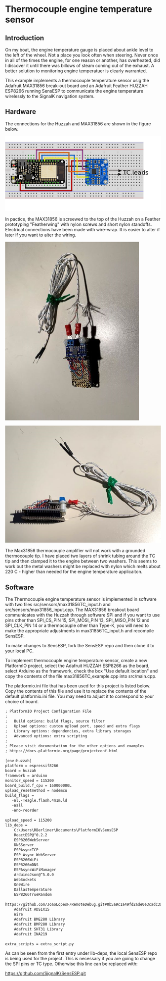 # Thermocouple engine temperature sensor

 ## Introduction
 
 On my boat, the engine temperature gauge is placed about ankle level to the left of the wheel. Not a place you look often when steering. Never once in all of the times the engine, for one reason or another, has overheated, did I discover it until there was billows of steam coming out of the exhaust. A better solution to monitoring engine temperatuer is clearly warranted. 

This example implements a thermocouple temperature sensor usig the Adafruit MAX31856 break-out board and an Adafruit Feather HUZZAH ESP8266 running SensESP to communicate the engine temperature wirelessly to the SignalK navigation system.

## Hardware

The connections for the Huzzah and MAX31856 are shown in the figure below.

![picture 1](images/5bf11e4a90297bd72138f2b4ee5dc361cb02e9d18363e4e0334a380023cc468a.png) 

In pactice, the MAX31856 is screewed to the top of the Huzzah on a Feather prototyping "Featherwing" with nylon screws and short nylon standoffs. Electrical connections have been made with wire-wrap. It is easier to alter if later if you want to alter the wiring.

![picture 5](images/a773526aa785ac92d575d192a85b010faae1391ef46b2f8bae0288978744f173.png)  

![picture 1](images/b0c2954b815f65e47b3dd5c575bed96e8eb4311e7067c1b201d160dbcff6e1c6.png)  

The Max31856 thermocouple amplifier will not work with a grounded thermocouple tip. I have placed two layers of shrink tubing around the TC tip and then clamped it to the engine between two washers. This seems to work but the metal washers might be replaced with nylon which melts about 220 C - higher than needed for the engine temperature applicaiton.

## Software

The Thermocouple engine temperature sensor is implemented in software with two files src/sensors/max31856TC_input.h and src/sensors/max31856_input.cpp. The MAX31856 breakout board communicates with the Huzzah through software SPI and if you want to use pins other than SPI_CS_PIN 15, SPI_MOSI_PIN 13, SPI_MISO_PIN 12 and SPI_CLK_PIN 14 or a thermocouple other than Type-K, you will need to make the appropriate adjustments in max31856TC_input.h and recompile SensESP. 

To make changes to SensESP, fork the SensESP repo and then clone it to your local PC. 

To implement thermocouple engine temperature sensor, create a new PlatformIO project, select the Adafruit HUZZAH ESP8266 as the board, select Arduino as the framework, check the box "Use default location" and copy the contents of the file max31856TC_example.cpp into src/main.cpp.

The platformio.ini file that has been used for this project is listed below. Copy the contents of this file and use it to replace the contents of the default platformio.ini file. You may need to adjust it to correspond to your choice of board. 

```
; PlatformIO Project Configuration File
;
;   Build options: build flags, source filter
;   Upload options: custom upload port, speed and extra flags
;   Library options: dependencies, extra library storages
;   Advanced options: extra scripting
;
; Please visit documentation for the other options and examples
; https://docs.platformio.org/page/projectconf.html

[env:huzzah]
platform = espressif8266
board = huzzah
framework = arduino
monitor_speed = 115200
board_build.f_cpu = 160000000L
upload_resetmethod = nodemcu
build_flags =
   -Wl,-Teagle.flash.4m1m.ld
   -Wall
   -Wno-reorder

upload_speed = 115200
lib_deps =
    C:\Users\RBerliner\Documents\PlatformIO\SensESP
    ReactESP@^0.2.2
    ESP8266WebServer
    DNSServer
    ESPAsyncTCP
    ESP Async WebServer
    ESP8266WiFi
    ESP8266mDNS
    ESPAsyncWiFiManager
    ArduinoJson@^5.0.0
    WebSockets
    OneWire
    DallasTemperature
    ESP8266TrueRandom
    https://github.com/JoaoLopesF/RemoteDebug.git#0b5a9c1a49fd2ade0e3cadc3a3707781e819359a
    Adafruit ADS1X15
    Wire
    Adafruit BME280 Library
    Adafruit BMP280 Library
    Adafruit SHT31 Library
    Adafruit INA219

extra_scripts = extra_script.py
```
As can be seen from the first entry under lib-deps, the local SensESP repo is being used for the project. This is necessary if you are going to change the SPI pins or TC type. Otherwise this line can be replaced with:

https://github.com/SignalK/SensESP.git